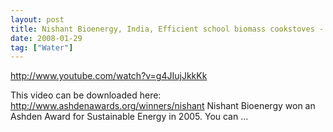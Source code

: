 ```yaml
---
layout: post
title: Nishant Bioenergy, India, Efficient school biomass cookstoves - Ashden Award winner
date: 2008-01-29
tag: ["Water"]
---
```


http://www.youtube.com/watch?v=g4JIujJkkKk 

This video can be downloaded here: http://www.ashdenawards.org/winners/nishant Nishant Bioenergy won an Ashden Award for Sustainable Energy in 2005. You can ...